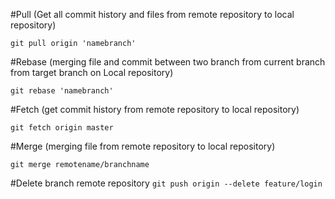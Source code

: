 #Pull (Get all commit history and files from remote repository to local repository)

`git pull origin 'namebranch'`

#Rebase (merging file and commit between two branch from current branch from target branch on Local repository)

`git rebase 'namebranch'`

#Fetch (get commit history from remote repository to local repository)

`git fetch origin master`

#Merge (merging file from remote repository to local repository)

`git merge remotename/branchname`

#Delete branch remote repository
`git push origin --delete feature/login`

